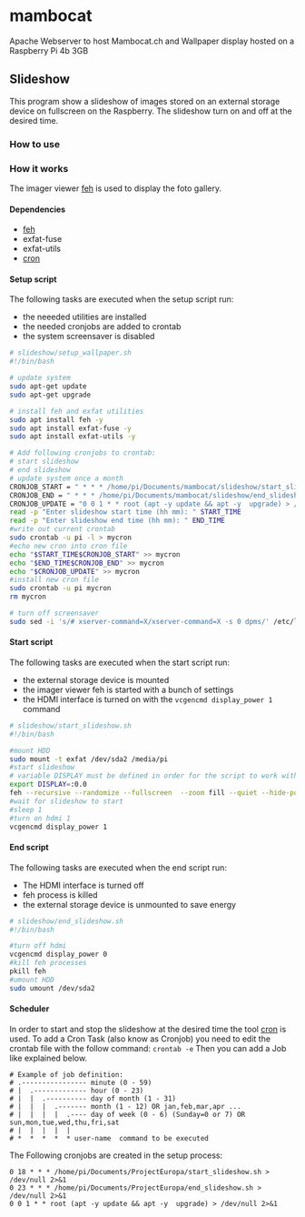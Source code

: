 # mambocat
Apache Webserver to host Mambocat.ch and Wallpaper display hosted on a Raspberry Pi 4b 3GB

## Slideshow
This program show a slideshow of images stored on an external storage device on fullscreen on the Raspberry.
The slideshow turn on and off at the desired time.
### How to use

### How it works
The imager viewer [feh](https://feh.finalrewind.org/) is used to display the foto gallery.
#### Dependencies
* [feh](https://feh.finalrewind.org/)
* exfat-fuse
* exfat-utils
* [cron](https://man7.org/linux/man-pages/man8/cron.8.html)

#### Setup script
The following tasks are executed when the setup script run:
* the neeeded utilities are installed
* the needed cronjobs are added to crontab
* the system screensaver is disabled

```bash
# slideshow/setup_wallpaper.sh
#!/bin/bash

# update system
sudo apt-get update
sudo apt-get upgrade

# install feh and exfat utilities
sudo apt install feh -y
sudo apt install exfat-fuse -y
sudo apt install exfat-utils -y

# Add following cronjobs to crontab:
# start slideshow
# end slideshow
# update system once a month
CRONJOB_START = " * * * /home/pi/Documents/mambocat/slideshow/start_slideshow.sh > /dev/null 2>&1"
CRONJOB_END = " * * * /home/pi/Documents/mambocat/slideshow/end_slideshow.sh > /dev/null 2>&1"
CRONJOB_UPDATE = "0 0 1 * * root (apt -y update && apt -y  upgrade) > /dev/null 2>&1"
read -p "Enter slideshow start time (hh mm): " START_TIME
read -p "Enter slideshow end time (hh mm): " END_TIME
#write out current crontab
sudo crontab -u pi -l > mycron
#echo new cron into cron file
echo "$START_TIME$CRONJOB_START" >> mycron
echo "$END_TIME$CRONJOB_END" >> mycron
echo "$CRONJOB_UPDATE" >> mycron
#install new cron file
sudo crontab -u pi mycron
rm mycron

# turn off screensaver
sudo sed -i 's/# xserver-command=X/xserver-command=X -s 0 dpms/' /etc/lightdm/lightdm.conf


```

#### Start script
The following tasks are executed when the start script run:
* the external storage device is mounted
* the imager viewer feh is started with a bunch of settings
* the HDMI interface is turned on with the `vcgencmd display_power 1` command

```bash
# slideshow/start_slideshow.sh
#!/bin/bash

#mount HDD
sudo mount -t exfat /dev/sda2 /media/pi
#start slideshow
# variable DISPLAY must be defined in order for the script to work with crontab
export DISPLAY=:0.0
feh --recursive --randomize --fullscreen  --zoom fill --quiet --hide-pointer --slideshow-delay 10 "/media/pi/galery" &
#wait for slideshow to start
#sleep 1
#turn on hdmi 1
vcgencmd display_power 1


```

#### End script
The following tasks are executed when the end script run:
* The HDMI interface is turned off
* feh process is killed
* the external storage device is unmounted to save energy

```bash
# slideshow/end_slideshow.sh
#!/bin/bash

#turn off hdmi
vcgencmd display_power 0
#kill feh processes
pkill feh
#umount HDD
sudo umount /dev/sda2

```

#### Scheduler
In order to start and stop the slideshow at the desired time the tool [cron](https://man7.org/linux/man-pages/man8/cron.8.html) is used.
To add a Cron Task (also know as Cronjob) you need to edit the crontab file with the follow command:
`crontab -e`
Then you can add a Job like explained below.
```
# Example of job definition:
# .---------------- minute (0 - 59)
# |  .------------- hour (0 - 23)
# |  |  .---------- day of month (1 - 31)
# |  |  |  .------- month (1 - 12) OR jan,feb,mar,apr ...
# |  |  |  |  .---- day of week (0 - 6) (Sunday=0 or 7) OR sun,mon,tue,wed,thu,fri,sat
# |  |  |  |  |
# *  *  *  *  * user-name  command to be executed
```

The Following cronjobs are created in the setup process:
```
0 18 * * * /home/pi/Documents/ProjectEuropa/start_slideshow.sh > /dev/null 2>&1
0 23 * * * /home/pi/Documents/ProjectEuropa/end_slideshow.sh > /dev/null 2>&1
0 0 1 * * root (apt -y update && apt -y  upgrade) > /dev/null 2>&1
```



